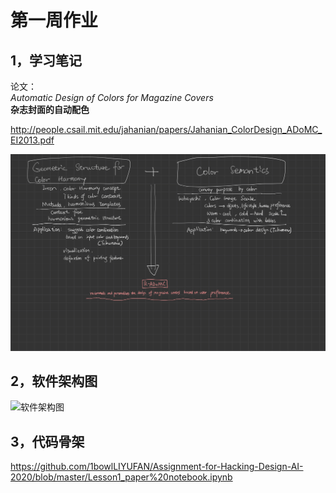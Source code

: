 # 第一周作业
## 1，学习笔记
论文：  
*Automatic Design of Colors for Magazine Covers*  
**杂志封面的自动配色**

http://people.csail.mit.edu/jahanian/papers/Jahanian_ColorDesign_ADoMC_EI2013.pdf

![学习笔记](GitHub-2.jpg)

## 2，软件架构图
![软件架构图](structure.jpg)

## 3，代码骨架
https://github.com/1bowlLIYUFAN/Assignment-for-Hacking-Design-AI-2020/blob/master/Lesson1_paper%20notebook.ipynb



